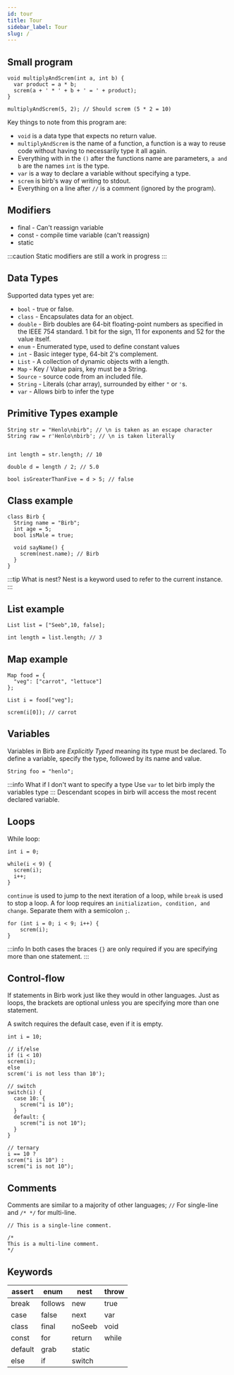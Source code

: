 ```yaml
---
id: tour
title: Tour
sidebar_label: Tour
slug: /
---
```


## Small program
```birb
void multiplyAndScrem(int a, int b) {
  var product = a * b;
  screm(a + ' * ' + b + ' = ' + product);
}

multiplyAndScrem(5, 2); // Should screm (5 * 2 = 10)
```
Key things to note from this program are:

- `void` is a data type that expects no return value.
- `multiplyAndScrem` is the name of a function, a function is a way to reuse code without having to necessarily type it all again.
- Everything with in the `()` after the functions name are parameters, `a and b` are the names `int` is the type.
- `var` is a way to declare a variable without specifying a type.
- `screm` is birb's way of writing to stdout.
- Everything on a line after `//` is a comment (ignored by the program).

## Modifiers
- final - Can't reassign variable
- const - compile time variable (can't reassign)
- static

:::caution
Static modifiers are still a work in progress
:::

## Data Types

Supported data types yet are:

- `bool` - true or false.
- `class` - Encapsulates data for an object.
- `double` - Birb doubles are 64-bit floating-point numbers as specified in the IEEE 754 standard. 1 bit for the sign, 11 for exponents and 52 for the value itself.
- `enum` - Enumerated type, used to define constant values
- `int` - Basic integer type, 64-bit 2's complement.
- `List` - A collection of dynamic objects with a length.
- `Map` - Key / Value pairs, key must be a String.
- `Source` - source code from an included file.
- `String` - Literals (char array), surrounded by either `"` or `'`s.
- `var` - Allows birb to infer the type

## Primitive Types example
 ```birb
String str = "Henlo\nbirb"; // \n is taken as an escape character
String raw = r'Henlo\nbirb'; // \n is taken literally


int length = str.length; // 10

double d = length / 2; // 5.0

bool isGreaterThanFive = d > 5; // false
```

## Class example
```birb
class Birb {
  String name = "Birb";
  int age = 5;
  bool isMale = true;
  
  void sayName() {
    screm(nest.name); // Birb
  } 
}
```

:::tip What is nest?
Nest is a keyword used to refer to the current instance.
:::

## List example
```birb
List list = ["Seeb",10, false];

int length = list.length; // 3
```

## Map example
```birb
Map food = {
  "veg": ["carrot", "lettuce"]
};

List i = food["veg"];

screm(i[0]); // carrot
```

## Variables

Variables in Birb are *Explicitly Typed* meaning its type must be declared. 
To define a variable, specify the type, followed by its name and value.

```birb
String foo = "henlo";
```
:::info What if I don't want to specify a type
Use `var` to let birb imply the variables type
:::
Descendant scopes in birb will access the most recent declared variable.

## Loops

While loop:
```birb
int i = 0;

while(i < 9) {
  screm(i);
  i++;
}
```
`continue` is used to jump to the next iteration of a loop, while `break` is used to stop a loop.
A for loop requires an `initialization, condition, and change`. Separate them with a semicolon `;`.

```birb
for (int i = 0; i < 9; i++) {
    screm(i);
}
```

:::info 
In both cases the braces `{}` are only required if you are specifying more than one statement.
:::

## Control-flow

If statements in Birb work just like they would in other languages. Just as loops, the brackets are optional unless you are specifying more than one statement.

A switch requires the default case, even if it is empty.

```birb
int i = 10;

// if/else
if (i < 10)
screm(i);
else 
screm('i is not less than 10');

// switch
switch(i) {
  case 10: {
    screm("i is 10");
  } 
  default: {
    screm("i is not 10");
  }
}

// ternary
i == 10 ? 
screm("i is 10") :
screm("i is not 10");

```


## Comments

Comments are similar to a majority of other languages;
`//` For single-line and `/* */` for multi-line.

```birb
// This is a single-line comment.

/*
This is a multi-line comment.
*/
```

## Keywords
|assert|enum|nest|throw|
| -- | -- | -- | -- |
|break|follows|new|true|
|case|false|next|var|
|class|final|noSeeb|void|
|const|for|return|while|
|default|grab|static||
|else|if|switch||